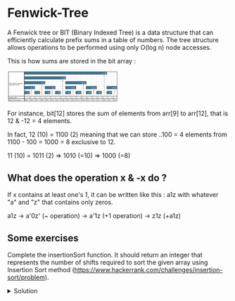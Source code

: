 # Fenwick-Tree

A Fenwick tree or BIT (Binary Indexed Tree) is a data structure that can efficiently calculate prefix sums in a table of numbers. The tree structure allows operations to be performed using only O(log n) node accesses.

This is how sums are stored in the bit array :

<img src="https://github.com/Melshine/Fenwick-Tree/blob/master/Images/fenwick%20tree.JPG?raw=true" width="50%">

For instance, bit[12] stores the sum of elements from arr[9] to arr[12], that is 12 & -12 = 4 elements.

In fact, 12 (10) = 1100 (2) meaning that we can store ..100 = 4 elements from 1100 - 100 = 1000 = 8 exclusive to 12.

11 (10) = 1011 (2) => 1010 (=10) => 1000 (=8)

## What does the operation x & -x do ?

If x contains at least one's 1, it can be written like this : a1z
with whatever "a" and "z" that contains only zeros.

a1z -> a'0z' (~ operation)
-> a'1z (+1 operation)
-> z1z (+a1z)

## Some exercises
Complete the insertionSort function. It should return an integer that represents the number of shifts required to sort the given array using Insertion Sort method (https://www.hackerrank.com/challenges/insertion-sort/problem).
<details>
  <summary>Solution</summary>

Here, the initial array for bit is not arr (the input), but the array representing for each value arr[i] the number of values arr[i] encountered, at index arr[i]. So the initial array is full of '0'.

````javascript
// Complete the insertionSort function below.
function insertionSort(arr){
    var bit = new Bit(Array(Math.max(...arr)+1).fill(0));
    var shifts = 0;
    
    arr.forEach((v,i) => {
        shifts += bit.sumFromTo(v+1);
        bit.add(arr[i]);
    })

    return shifts;
}

class Bit {
  constructor(arr){
    this.arr = bit(arr);
    this.length = arr.length;
  }

  sumTo(x){
    if(x == undefined) x = this.length-1;
    var sum = 0; x++;
    while(x > 0){
      sum += this.arr[x-1];
      x -= (x & -x);
    }
    return sum;
  }

  sumFromTo(x,y){
    if(y == undefined) y = this.length - 1;
    return this.sumTo(y) - (x==0?0:this.sumTo(x-1));
  }

  add(x){
    x++;
    for(var i=x; i<=this.length; i+=(i & -i)){
      this.arr[i-1] ++;
    }
  }

}

function bit(arr){
  var n = arr.length;
  var b = Array(n).fill(0);
  for(let x=1; x<=n; x++){
    for(let i=x-(x & -x)+1; i<=x; i++) b[x-1] += arr[i-1];
  }
  return b;
}
````
</details>
